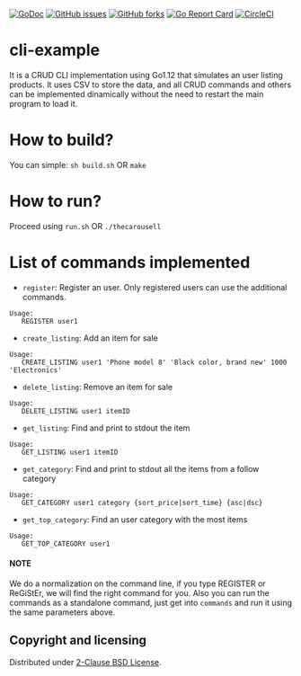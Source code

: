 [![GoDoc](https://godoc.org/github.com/araujobsd/cli-example/plugins?status.svg)](https://godoc.org/github.com/araujobsd/cli-example/)
[![GitHub issues](https://img.shields.io/github/issues/araujobsd/cli-example.svg)](https://github.com/araujobsd/cli-example/issues)
[![GitHub forks](https://img.shields.io/github/forks/araujobsd/cli-example.svg)](https://github.com/araujobsd/cli-example/network)
[![Go Report Card](https://goreportcard.com/badge/github.com/araujobsd/cli-example)](https://goreportcard.com/report/github.com/araujobsd/cli-example)
[![CircleCI](https://circleci.com/gh/araujobsd/cli-example.svg?style=svg)](https://circleci.com/gh/araujobsd/cli-example)

cli-example
================
It is a CRUD CLI implementation using Go1.12 that simulates an user listing products. It uses CSV to store the data, and all CRUD commands and others can be implemented dinamically without the need to restart the main program to load it.

How to build?
================
You can simple:
```sh build.sh```
OR
```make```

How to run?
================
Proceed using ```run.sh```
OR
```./thecarousell```

List of commands implemented
================
- `register`: Register an user. Only registered users can use the additional commands.
```
Usage:
   REGISTER user1
```

- `create_listing`: Add an item for sale
```
Usage:
   CREATE_LISTING user1 'Phone model 8' 'Black color, brand new' 1000 'Electronics'
```

- `delete_listing`: Remove an item for sale
```
Usage:
   DELETE_LISTING user1 itemID
```

- `get_listing`: Find and print to stdout the item
```
Usage:
   GET_LISTING user1 itemID
```

- `get_category`: Find and print to stdout all the items from a follow category
```
Usage:
   GET_CATEGORY user1 category {sort_price|sort_time} {asc|dsc}
```

- `get_top_category`: Find an user category with the most items
```
Usage:
   GET_TOP_CATEGORY user1
```

#### NOTE
We do a normalization on the command line, if you type REGISTER or ReGiStEr, we will find the right command for you. Also you can run the commands as a standalone command, just get into ```commands``` and run it using the same parameters above.

## Copyright and licensing
Distributed under [2-Clause BSD License](https://github.com/araujobsd/cli-example/blob/master/LICENSE).
